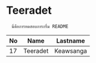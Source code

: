 # Teeradet

 

      นี่คือการทดสอบการกรึ๋ม README

 
|No|Name| Lastname|  
|--|--|--|
 | 17 |Teeradet | Keawsanga |
